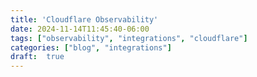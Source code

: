 ```yaml
---
title: 'Cloudflare Observability'
date: 2024-11-14T11:45:40-06:00
tags: ["observability", "integrations", "cloudflare"]
categories: ["blog", "integrations"]
draft:  true
---
```

